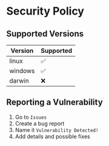 # Security Policy

## Supported Versions

| Version | Supported          |
| ------- | ------------------ |
| linux   | :white_check_mark: |
| windows | :white_check_mark: |
| darwin  | :x:                |

## Reporting a Vulnerability

1) Go to `Issues`
2) Create a bug report
3) Name it `Vulnerability Detected!`
4) Add details and possible fixes
